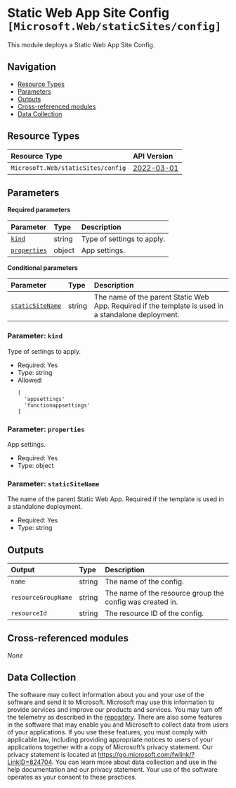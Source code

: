 # Static Web App Site Config `[Microsoft.Web/staticSites/config]`

This module deploys a Static Web App Site Config.

## Navigation

- [Resource Types](#Resource-Types)
- [Parameters](#Parameters)
- [Outputs](#Outputs)
- [Cross-referenced modules](#Cross-referenced-modules)
- [Data Collection](#Data-Collection)

## Resource Types

| Resource Type | API Version |
| :-- | :-- |
| `Microsoft.Web/staticSites/config` | [2022-03-01](https://learn.microsoft.com/en-us/azure/templates/Microsoft.Web/staticSites/config) |

## Parameters

**Required parameters**

| Parameter | Type | Description |
| :-- | :-- | :-- |
| [`kind`](#parameter-kind) | string | Type of settings to apply. |
| [`properties`](#parameter-properties) | object | App settings. |

**Conditional parameters**

| Parameter | Type | Description |
| :-- | :-- | :-- |
| [`staticSiteName`](#parameter-staticsitename) | string | The name of the parent Static Web App. Required if the template is used in a standalone deployment. |

### Parameter: `kind`

Type of settings to apply.

- Required: Yes
- Type: string
- Allowed:
  ```Bicep
  [
    'appsettings'
    'functionappsettings'
  ]
  ```

### Parameter: `properties`

App settings.

- Required: Yes
- Type: object

### Parameter: `staticSiteName`

The name of the parent Static Web App. Required if the template is used in a standalone deployment.

- Required: Yes
- Type: string


## Outputs

| Output | Type | Description |
| :-- | :-- | :-- |
| `name` | string | The name of the config. |
| `resourceGroupName` | string | The name of the resource group the config was created in. |
| `resourceId` | string | The resource ID of the config. |

## Cross-referenced modules

_None_

## Data Collection

The software may collect information about you and your use of the software and send it to Microsoft. Microsoft may use this information to provide services and improve our products and services. You may turn off the telemetry as described in the [repository](https://aka.ms/avm/telemetry). There are also some features in the software that may enable you and Microsoft to collect data from users of your applications. If you use these features, you must comply with applicable law, including providing appropriate notices to users of your applications together with a copy of Microsoft’s privacy statement. Our privacy statement is located at <https://go.microsoft.com/fwlink/?LinkID=824704>. You can learn more about data collection and use in the help documentation and our privacy statement. Your use of the software operates as your consent to these practices.
